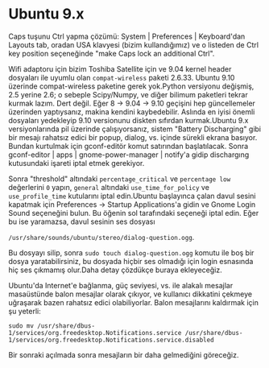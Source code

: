# Ubuntu 9.x

Caps tuşunu Ctrl yapma çözümü: System | Preferences | Keyboard'dan
Layouts tab, oradan USA klavyesi (bizim kullandığımız) ve o listeden
de Ctrl key position seçeneğinde "make Caps lock an additional
Ctrl".

Wifi adaptoru için bizim Toshiba Satellite için ve 9.04 kernel header
dosyaları ile uyumlu olan `compat-wireless` paketi 2.6.33. Ubuntu 9.10
üzerinde compat-wireless paketine gerek yok.Python versiyonu değişmiş,
2.5 yerine 2.6; o sebeple Scipy/Numpy, ve diğer bilimum paketleri
tekrar kurmak lazım. Dert değil. Eğer 8 -> 9.04 -> 9.10 geçişini hep
güncellemeler üzerinden yaptıysanız, makina kendini
kaybedebilir. Aslında en iyisi önemli dosyaları yedekleyip 9.10
versionunu diskten sıfırdan kurmak.Ubuntu 9.x versiyonlarında pil
üzerinde çalışıyorsanız, sistem "Battery Discharging" gibi bir mesajı
rahatsız edici bir popup, dialog, vs. içinde sürekli ekrana
basıyor. Bundan kurtulmak için gconf-editör komut satırından
başlatılacak. Sonra gconf-editor | apps | gnome-power-manager |
notify'a gidip dischargıng kutusundaki işareti iptal etmek gerekiyor.

Sonra "threshold" altındaki `percentage_critical` ve `percentage low`
değerlerini `0` yapın, `general` altındaki `use_time_for_policy` ve
`use_profile_time` kutularını iptal edin.Ubuntu başlayınca çalan davul
sesini kapatmak için Preferences -> Startup Applications'a gidin ve
Gnome Login Sound seçeneğini bulun. Bu öğenin sol tarafındaki seçeneği
iptal edin. Eğer bu ise yaramazsa, davul sesinin ses dosyası

`/usr/share/sounds/ubuntu/stereo/dialog-question.ogg`.

Bu dosyayı silip, sonra `sudo touch dialog-question.ogg` komutu ile
boş bir dosya yaratabilirsiniz, bu dosyada hiçbir ses olmadığı için
login esnasında hiç ses çıkmamış olur.Daha detay çözdükçe buraya
ekleyeceğiz.

Ubuntu'da Internet'e bağlanma, güç seviyesi, vs. ile alakalı mesajlar
masaüstünde balon mesajlar olarak çıkıyor, ve kullanıcı dikkatini
çekmeye uğraşarak bazen rahatsız edici olabiliyorlar. Balon
mesajlarını kaldırmak için şu yeterli:

```
sudo mv /usr/share/dbus-1/services/org.freedesktop.Notifications.service /usr/share/dbus-1/services/org.freedesktop.Notifications.service.disabled
```

Bir sonraki açılmada sonra mesajların bir daha gelmediğini göreceğiz.

